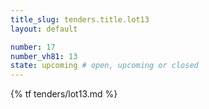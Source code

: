 ```yaml
---
title_slug: tenders.title.lot13
layout: default

number: 17
number_vh81: 13
state: upcoming # open, upcoming or closed
---
```


{% tf tenders/lot13.md %}
